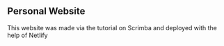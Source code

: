 ## Personal Website

This website was made via the tutorial on Scrimba and deployed with the help of Netlify
